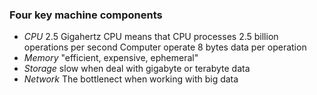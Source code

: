 ### Four key machine components
+ *CPU*
2.5 Gigahertz CPU means that CPU processes 2.5 billion operations per second
Computer operate 8 bytes data per operation
+ *Memory*
"efficient, expensive, ephemeral"
+ *Storage*
slow when deal with gigabyte or terabyte data
+ *Network*
The bottlenect when working with big data
